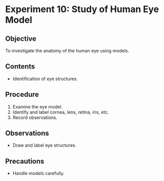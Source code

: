 # Experiment 10: Study of Human Eye Model

## Objective
To investigate the anatomy of the human eye using models.

## Contents
- Identification of eye structures.

## Procedure
1. Examine the eye model.
2. Identify and label cornea, lens, retina, iris, etc.
3. Record observations.

## Observations
- Draw and label eye structures.

## Precautions
- Handle models carefully.